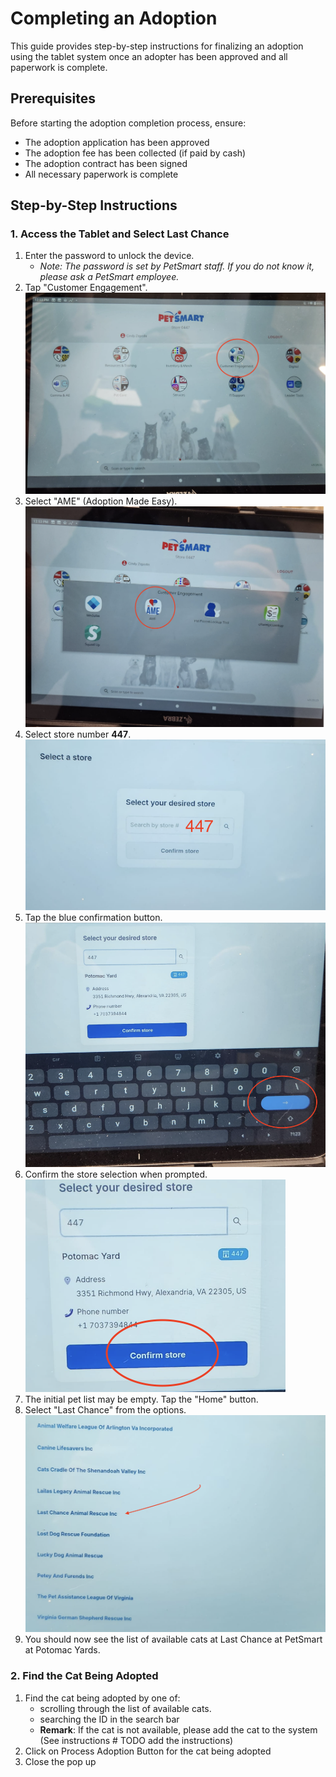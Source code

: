 # Completing an Adoption

This guide provides step-by-step instructions for finalizing an adoption using the tablet system once an adopter has been approved and all paperwork is complete.

## Prerequisites

Before starting the adoption completion process, ensure:
- The adoption application has been approved
- The adoption fee has been collected (if paid by cash)
- The adoption contract has been signed
- All necessary paperwork is complete

## Step-by-Step Instructions

### 1. Access the Tablet and Select Last Chance

1.  Enter the password to unlock the device.
    *   *Note: The password is set by PetSmart staff. If you do not know it, please ask a PetSmart employee.*
2.  Tap "Customer Engagement".
    ![Customer Engagement Screen](adoption_images/img1.png)
3.  Select "AME" (Adoption Made Easy).
    ![AME Selection Screen](adoption_images/img2.png)
4.  Select store number **447**.
    ![Store Number Selection](adoption_images/img3.png)
5.  Tap the blue confirmation button.
    ![Blue Confirmation Button](adoption_images/img4.png)
6.  Confirm the store selection when prompted.
    ![Confirm Store Selection](adoption_images/img5.png)
7.  The initial pet list may be empty. Tap the "Home" button.
8.  Select "Last Chance" from the options.
    ![Select Last Chance Option](adoption_images/img6.png)
9.  You should now see the list of available cats at Last Chance at PetSmart at Potomac Yards.


### 2. Find the Cat Being Adopted

1.  Find the cat being adopted by one of:
    - scrolling through the list of available cats. 
    - searching the ID in the search bar 
    - **Remark**: If the cat is not available, please add the cat to the system (See instructions # TODO add the instructions)
2.  Click on Process Adoption Button for the cat being adopted 
3.  Close the pop up 

<!-- 

### 3. Access the Adoption Process

1. From the cat's profile, tap the "Process Adoption" button
2. A new screen will appear to guide you through the adoption process

### 4. Select or Add Adopter

1. The system will prompt you to select an adopter
2. If the adopter is already in the system:
   - Tap "Select Existing Adopter"
   - Search for the adopter by name or email
   - Tap on the correct adopter from the search results
3. If the adopter is new to the system:
   - Tap "Add New Adopter"
   - Fill out the required fields:
     - Full name
     - Address
     - Phone number
     - Email address
   - Tap "Save Adopter" to continue

### 5. Verify Adoption Requirements

The system will display a checklist of adoption requirements. Mark each item as completed:

- □ Adoption application approved
- □ Adoption contract signed
- □ Adoption fee collected
   - Amount: $________
   - Payment method: □ Cash □ Credit Card □ Check □ Other: ________
- □ Medical records provided
- □ Adopter ID verified
- □ New collar/ID tag provided (if applicable)
- □ Starter kit provided (if applicable)

### 6. Complete the Adoption

1. Review all information for accuracy
2. Tap "Complete Adoption" button
3. A confirmation dialog will appear; tap "Confirm"
4. The system will update the cat's status to "Adopted"

## After Completing the Adoption

1. Provide the adopter with:
   - Copy of the signed adoption contract
   - Medical records
   - Microchip information
   - Care instructions
   - Adoption certificate (if generated)
   - Contact information for post-adoption support

2. Update any physical records or files
   - Move the cat's physical file to the "Adopted" section (if applicable)
   - Update any bulletin boards or displays

3. Send a welcome email through the system
   - From the adopted cat's profile, tap "Send Welcome Email"
   - Review the pre-filled template
   - Make any necessary adjustments
   - Tap "Send"

## Troubleshooting

- **System Freezes During Adoption Process**: Save progress if possible, close and reopen the app, then continue where you left off
- **Payment Processing Issues**: If the payment system is down, note the payment method in the comments and process manually later
- **Adopter Not Found in System**: Double-check spelling; if truly not in system, add as new adopter
- **Cannot Complete Adoption Due to Missing Requirements**: Note which requirements are missing and explain to the adopter what needs to be completed before proceeding

For technical issues that persist, contact the tech coordinator at [contact information].  -->